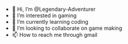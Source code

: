 - 👋 Hi, I’m @Legendary-Adventurer
- 👀 I’m interested in gaming
- 🌱 I’m currently learning coding
- 💞️ I’m looking to collaborate on game making
- 📫 How to reach me through gmail

<!---
Legendary-Adventurer/Legendary-Adventurer is a ✨ special ✨ repository because its `README.md` (this file) appears on your GitHub profile.
You can click the Preview link to take a look at your changes.
--->
